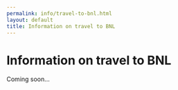 ```yaml
---
permalink: info/travel-to-bnl.html
layout: default
title: Information on travel to BNL
---
```


# Information on travel to BNL

Coming soon...
